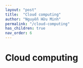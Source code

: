 ```yaml
---
layout: "post"
title:  "Cloud computing"
author: "Nguyễn Hữu Minh"
permalink: "/cloud-computing"
has_children: true
nav_order: 6
---
```


# Cloud computing

